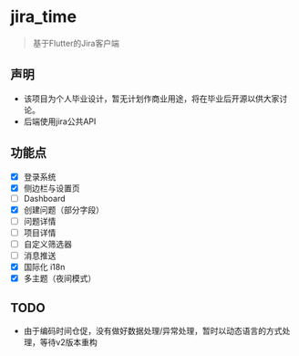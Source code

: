 # jira_time
> 基于Flutter的Jira客户端

## 声明
- 该项目为个人毕业设计，暂无计划作商业用途，将在毕业后开源以供大家讨论。
- 后端使用jira公共API

## 功能点
- [x] 登录系统
- [x] 侧边栏与设置页
- [ ] Dashboard
- [x] 创建问题（部分字段）
- [ ] 问题详情
- [ ] 项目详情
- [ ] 自定义筛选器
- [ ] 消息推送
- [x] 国际化 i18n
- [x] 多主题（夜间模式）

## TODO
- 由于编码时间仓促，没有做好数据处理/异常处理，暂时以动态语言的方式处理，等待v2版本重构